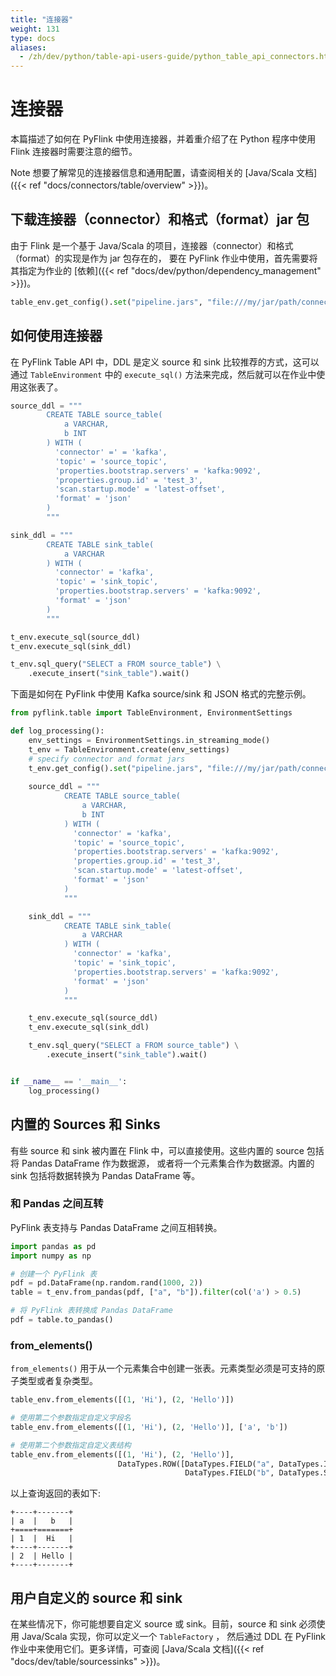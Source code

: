 ```yaml
---
title: "连接器"
weight: 131
type: docs
aliases:
  - /zh/dev/python/table-api-users-guide/python_table_api_connectors.html
---
```

<!--
Licensed to the Apache Software Foundation (ASF) under one
or more contributor license agreements.  See the NOTICE file
distributed with this work for additional information
regarding copyright ownership.  The ASF licenses this file
to you under the Apache License, Version 2.0 (the
"License"); you may not use this file except in compliance
with the License.  You may obtain a copy of the License at

  http://www.apache.org/licenses/LICENSE-2.0

Unless required by applicable law or agreed to in writing,
software distributed under the License is distributed on an
"AS IS" BASIS, WITHOUT WARRANTIES OR CONDITIONS OF ANY
KIND, either express or implied.  See the License for the
specific language governing permissions and limitations
under the License.
-->

# 连接器

本篇描述了如何在 PyFlink 中使用连接器，并着重介绍了在 Python 程序中使用 Flink 连接器时需要注意的细节。

<span class="label label-info">Note</span> 想要了解常见的连接器信息和通用配置，请查阅相关的 [Java/Scala 文档]({{< ref "docs/connectors/table/overview" >}})。

## 下载连接器（connector）和格式（format）jar 包

由于 Flink 是一个基于 Java/Scala 的项目，连接器（connector）和格式（format）的实现是作为 jar 包存在的，
要在 PyFlink 作业中使用，首先需要将其指定为作业的 [依赖]({{< ref "docs/dev/python/dependency_management" >}})。

```python
table_env.get_config().set("pipeline.jars", "file:///my/jar/path/connector.jar;file:///my/jar/path/json.jar")
```

## 如何使用连接器

在 PyFlink Table API 中，DDL 是定义 source 和 sink 比较推荐的方式，这可以通过
`TableEnvironment` 中的 `execute_sql()` 方法来完成，然后就可以在作业中使用这张表了。

```python
source_ddl = """
        CREATE TABLE source_table(
            a VARCHAR,
            b INT
        ) WITH (
          'connector' =' = 'kafka',
          'topic' = 'source_topic',
          'properties.bootstrap.servers' = 'kafka:9092',
          'properties.group.id' = 'test_3',
          'scan.startup.mode' = 'latest-offset',
          'format' = 'json'
        )
        """

sink_ddl = """
        CREATE TABLE sink_table(
            a VARCHAR
        ) WITH (
          'connector' = 'kafka',
          'topic' = 'sink_topic',
          'properties.bootstrap.servers' = 'kafka:9092',
          'format' = 'json'
        )
        """

t_env.execute_sql(source_ddl)
t_env.execute_sql(sink_ddl)

t_env.sql_query("SELECT a FROM source_table") \
    .execute_insert("sink_table").wait()
```

下面是如何在 PyFlink 中使用 Kafka source/sink 和 JSON 格式的完整示例。

```python
from pyflink.table import TableEnvironment, EnvironmentSettings

def log_processing():
    env_settings = EnvironmentSettings.in_streaming_mode()
    t_env = TableEnvironment.create(env_settings)
    # specify connector and format jars
    t_env.get_config().set("pipeline.jars", "file:///my/jar/path/connector.jar;file:///my/jar/path/json.jar")
    
    source_ddl = """
            CREATE TABLE source_table(
                a VARCHAR,
                b INT
            ) WITH (
              'connector' = 'kafka',
              'topic' = 'source_topic',
              'properties.bootstrap.servers' = 'kafka:9092',
              'properties.group.id' = 'test_3',
              'scan.startup.mode' = 'latest-offset',
              'format' = 'json'
            )
            """

    sink_ddl = """
            CREATE TABLE sink_table(
                a VARCHAR
            ) WITH (
              'connector' = 'kafka',
              'topic' = 'sink_topic',
              'properties.bootstrap.servers' = 'kafka:9092',
              'format' = 'json'
            )
            """

    t_env.execute_sql(source_ddl)
    t_env.execute_sql(sink_ddl)

    t_env.sql_query("SELECT a FROM source_table") \
        .execute_insert("sink_table").wait()


if __name__ == '__main__':
    log_processing()
```

## 内置的 Sources 和 Sinks

有些 source 和 sink 被内置在 Flink 中，可以直接使用。这些内置的 source 包括将 Pandas DataFrame 作为数据源，
或者将一个元素集合作为数据源。内置的 sink 包括将数据转换为 Pandas DataFrame 等。

### 和 Pandas 之间互转

PyFlink 表支持与 Pandas DataFrame 之间互相转换。

```python
import pandas as pd
import numpy as np

# 创建一个 PyFlink 表
pdf = pd.DataFrame(np.random.rand(1000, 2))
table = t_env.from_pandas(pdf, ["a", "b"]).filter(col('a') > 0.5)

# 将 PyFlink 表转换成 Pandas DataFrame
pdf = table.to_pandas()
```

### from_elements()

`from_elements()` 用于从一个元素集合中创建一张表。元素类型必须是可支持的原子类型或者复杂类型。

```python
table_env.from_elements([(1, 'Hi'), (2, 'Hello')])

# 使用第二个参数指定自定义字段名
table_env.from_elements([(1, 'Hi'), (2, 'Hello')], ['a', 'b'])

# 使用第二个参数指定自定义表结构
table_env.from_elements([(1, 'Hi'), (2, 'Hello')],
                        DataTypes.ROW([DataTypes.FIELD("a", DataTypes.INT()),
                                       DataTypes.FIELD("b", DataTypes.STRING())]))
```

以上查询返回的表如下:

```
+----+-------+
| a  |   b   |
+====+=======+
| 1  |  Hi   |
+----+-------+
| 2  | Hello |
+----+-------+
```

## 用户自定义的 source 和 sink

在某些情况下，你可能想要自定义 source 或 sink。目前，source 和 sink 必须使用 Java/Scala 实现，你可以定义一个 `TableFactory` ，
然后通过 DDL 在 PyFlink 作业中来使用它们。更多详情，可查阅 [Java/Scala 文档]({{< ref "docs/dev/table/sourcessinks" >}})。
